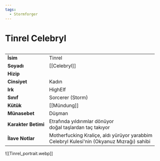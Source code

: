 ```yaml
---
tags:
  - Stormforger
---  
```

# Tinrel Celebryl  
  
<div class="row" markdown>  
<div class="column" markdown>  
  
|  |  |  
|---|---|  
| **İsim** | Tinrel |  
| **Soyadı** | [[Celebryl]] |  
| **Hizip** |  |  
| **Cinsiyet** | Kadın |  
| **Irk** | HighElf |  
| **Sınıf** | Sorcerer (Storm) |  
| **Kütük** | [[Mündung]] |  
| **Münasebet** | Düşman |  
| **Karakter Betimi** | Etrafında yıldırımlar dönüyor<br>doğal taşlardan taç takıyor |  
| **İlave Notlar** | Motherfucking Kraliçe, aldı yürüyor yarabbim<br>Celebryl Kulesi'nin (Okyanuz Mızrağı) sahibi |  
  
</div>  
<div class="column" markdown>  
![[Tinrel_portrait.webp]]  
</div>  
</div>